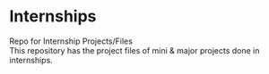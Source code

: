 # Internships
Repo for Internship Projects/Files
</br>
This repository has the project files of mini & major projects done in internships.
